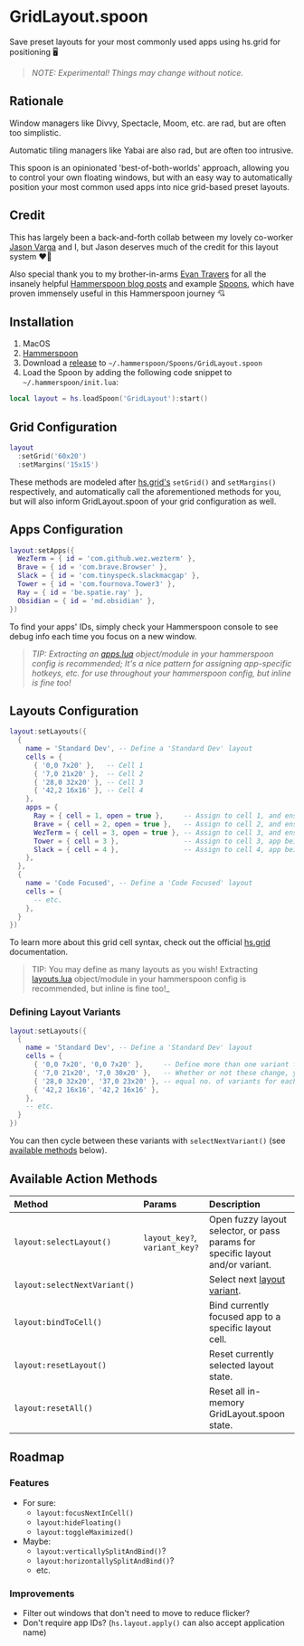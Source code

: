 # GridLayout.spoon

Save preset layouts for your most commonly used apps using hs.grid for positioning 🖥️

> _NOTE: Experimental! Things may change without notice._

## Rationale

Window managers like Divvy, Spectacle, Moom, etc. are rad, but are often too simplistic.

Automatic tiling managers like Yabai are also rad, but are often too intrusive.

This spoon is an opinionated 'best-of-both-worlds' approach, allowing you to control your own floating windows, but with an easy way to automatically position your most common used apps into nice grid-based preset layouts.

## Credit

This has largely been a back-and-forth collab between my lovely co-worker [Jason Varga](https://github.com/jasonvarga) and I, but Jason deserves much of the credit for this layout system ❤️‍🔥

Also special thank you to my brother-in-arms [Evan Travers](https://github.com/evantravers) for all the insanely helpful [Hammerspoon blog posts](https://evantravers.com/articles/tags/hammerspoon/) and example [Spoons](https://github.com/evantravers?tab=repositories&q=spoon), which have proven immensely useful in this Hammerspoon journey 💘

## Installation

1. MacOS
2. [Hammerspoon](https://www.hammerspoon.org/go/)
3. Download a [release](https://github.com/jesseleite/GridLayout.spoon/releases) to `~/.hammerspoon/Spoons/GridLayout.spoon`
4. Load the Spoon by adding the following code snippet to `~/.hammerspoon/init.lua`:

```lua
local layout = hs.loadSpoon('GridLayout'):start()
```

## Grid Configuration

```lua
layout
  :setGrid('60x20')
  :setMargins('15x15')
```

These methods are modeled after [hs.grid's](https://www.hammerspoon.org/docs/hs.grid.html) `setGrid()` and `setMargins()` respectively, and automatically call the aforementioned methods for you, but will also inform GridLayout.spoon of your grid configuration as well.

## Apps Configuration

```lua
layout:setApps({
  WezTerm = { id = 'com.github.wez.wezterm' },
  Brave = { id = 'com.brave.Browser' },
  Slack = { id = 'com.tinyspeck.slackmacgap' },
  Tower = { id = 'com.fournova.Tower3' },
  Ray = { id = 'be.spatie.ray' },
  Obsidian = { id = 'md.obsidian' },
})

```

To find your apps' IDs, simply check your Hammerspoon console to see debug info each time you focus on a new window.

> _TIP: Extracting an [apps.lua](https://github.com/jesseleite/dotfiles/blob/master/hammerspoon/apps.lua) object/module in your hammerspoon config is recommended; It's a nice pattern for assigning app-specific hotkeys, etc. for use throughout your hammerspoon config, but inline is fine too!_

## Layouts Configuration

```lua
layout:setLayouts({
  {
    name = 'Standard Dev', -- Define a 'Standard Dev' layout
    cells = {
      { '0,0 7x20' },   -- Cell 1
      { '7,0 21x20' },  -- Cell 2
      { '28,0 32x20' }, -- Cell 3
      { '42,2 16x16' }, -- Cell 4
    },
    apps = {
      Ray = { cell = 1, open = true },     -- Assign to cell 1, and ensure app opens
      Brave = { cell = 2, open = true },   -- Assign to cell 2, and ensure app opens
      WezTerm = { cell = 3, open = true }, -- Assign to cell 3, and ensure app opens
      Tower = { cell = 3 },                -- Assign to cell 3, app being open is optional
      Slack = { cell = 4 },                -- Assign to cell 4, app being open is optional
    },
  },
  {
    name = 'Code Focused', -- Define a 'Code Focused' layout
    cells = {
      -- etc.
    },
  }
})
```

To learn more about this grid cell syntax, check out the official [hs.grid](https://www.hammerspoon.org/docs/hs.grid.html) documentation.

> TIP: You may define as many layouts as you wish! Extracting [layouts.lua](https://github.com/jesseleite/dotfiles/blob/master/hammerspoon/layouts.lua) object/module in your hammerspoon config is recommended, but inline is fine too!_

### Defining Layout Variants

```lua
layout:setLayouts({
  {
    name = 'Standard Dev', -- Define a 'Standard Dev' layout
    cells = {
      { '0,0 7x20', '0,0 7x20' },     -- Define more than one variant for each of your cells.
      { '7,0 21x20', '7,0 30x20' },   -- Whether or not these change, you must provide an
      { '28,0 32x20', '37,0 23x20' }, -- equal no. of variants for each cell defined.
      { '42,2 16x16', '42,2 16x16' },
    },
    -- etc.
  }
})
```

You can then cycle between these variants with `selectNextVariant()` (see [available methods](#available-action-methods) below).

## Available Action Methods

| Method | Params | Description |
| :--- | :--- | :--- |
| `layout:selectLayout()` | `layout_key?`, `variant_key?` | Open fuzzy layout selector, or pass params for specific layout and/or variant. |
| `layout:selectNextVariant()` | | Select next [layout variant](#defining-layout-variants). |
| `layout:bindToCell()` | | Bind currently focused app to a specific layout cell. |
| `layout:resetLayout()` | | Reset currently selected layout state. |
| `layout:resetAll()` | | Reset all in-memory GridLayout.spoon state. |

## Roadmap

### Features

- For sure:
  - `layout:focusNextInCell()`
  - `layout:hideFloating()`
  - `layout:toggleMaximized()`
- Maybe:
  - `layout:verticallySplitAndBind()`?
  - `layout:horizontallySplitAndBind()`?
  - etc.

### Improvements

- Filter out windows that don't need to move to reduce flicker?
- Don't require app IDs? (`hs.layout.apply()` can also accept application name)
